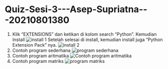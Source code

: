 # Quiz-Sesi-3---Asep-Supriatna---20210801380
1.	Klik “EXTENSIONS” dan ketikan di kolom search “Python”. Kemudian Install
![install 1](https://user-images.githubusercontent.com/114826232/193616416-72688ebf-283c-46ab-bbbb-c701171ba0b2.png)
Setelah selesai di install, kemudian install juga “Python Extension Pack” nya.
![install 2](https://user-images.githubusercontent.com/114826232/193616626-2296c281-641d-4b86-89df-34d325abb11d.png)
2.	Contoh program sederhana 
![program sederhana](https://user-images.githubusercontent.com/114826232/193616770-2505167b-987c-4916-9e75-d79a6230f28c.png)
3.	Contoh program aritmatika 
![Contoh program aritmatika](https://user-images.githubusercontent.com/114826232/193617646-3413f259-e5f7-4195-8e4b-27454fdceaab.png)
4.	Contoh program matriks
![program matriks](https://user-images.githubusercontent.com/114826232/193617813-56533eff-66bb-4436-b36b-e5360172fea2.png)

